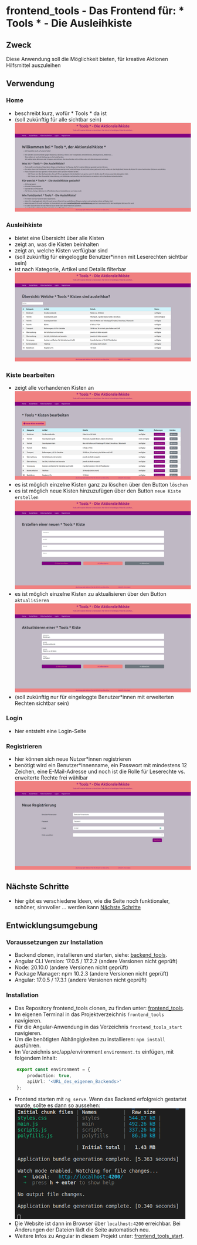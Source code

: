 # frontend_tools - Das Frontend für: * Tools * - Die Ausleihkiste

## Zweck
Diese Anwendung soll die Möglichkeit bieten, für kreative Aktionen Hilfsmittel auszuleihen

## Verwendung
### Home 
- beschreibt kurz, wofür * Tools * da ist
- (soll zukünftig für alle sichtbar sein)  
![Home](https://github.com/eliseHtw/frontend_tools/blob/main/images_readme/tools_home.png)

### Ausleihkiste
- bietet eine Übersicht über alle Kisten
- zeigt an, was die Kisten beinhalten
- zeigt an, welche Kisten verfügbar sind
- (soll zukünftig für eingeloggte Benutzer*innen mit Leserechten sichtbar sein)
- ist nach Kategorie, Artikel und Details filterbar  
![Ausleihkiste](https://github.com/eliseHtw/frontend_tools/blob/main/images_readme/tools_kiste.png)

### Kiste bearbeiten
- zeigt alle vorhandenen Kisten an  
![Kiste bearbeiten](https://github.com/eliseHtw/frontend_tools/blob/main/images_readme/tools_edit.png)
- es ist möglich einzelne Kisten ganz zu löschen über den Button `löschen`
- es ist möglich neue Kisten hinzuzufügen über den Button `neue Kiste erstellen`  
![neue Kiste erstellen](https://github.com/eliseHtw/frontend_tools/blob/main/images_readme/tools_create.png)
- es ist möglich einzelne Kisten zu aktualisieren über den Button `aktualisieren`  
![Kiste aktualisieren](https://github.com/eliseHtw/frontend_tools/blob/main/images_readme/tools_update.png)
- (soll zukünftig nur für eingeloggte Benutzer*innen mit erweiterten Rechten sichtbar sein)  


### Login
- hier entsteht eine Login-Seite

### Registrieren
- hier können sich neue Nutzer*innen registrieren
- benötigt wird ein Benutzer*innenname, ein Passwort mit mindestens 12 Zeichen, eine E-Mail-Adresse und noch ist die Rolle für Leserechte vs. erweiterte Rechte frei wählbar  
![Registrieren](https://github.com/eliseHtw/frontend_tools/blob/main/images_readme/tools_register.png)

## Nächste Schritte
- hier gibt es verschiedene Ideen, wie die Seite noch funktionaler, schöner, sinnvoller ... werden kann [Nächste Schritte](https://github.com/eliseHtw/frontend_tools/blob/main/nextSteps.md)

## Entwicklungsumgebung

### Voraussetzungen zur Installation
- Backend clonen, installieren und starten, siehe: [backend_tools](https://github.com/eliseHtw/backend_tools/blob/main/README.md).
- Angular CLI Version: 17.0.5 / 17.2.2 (andere Versionen nicht geprüft)
- Node: 20.10.0 (andere Versionen nicht geprüft)
- Package Manager: npm 10.2.3 (andere Versionen nicht geprüft)
- Angular: 17.0.5 / 17.3.1 (andere Versionen nicht geprüft)

### Installation
- Das Repository frontend_tools clonen, zu finden unter: [frontend_tools](https://github.com/eliseHtw/frontend_tools.git).
- Im eigenen Terminal in das Projektverzeichnis `frontend_tools` navigieren.
- Für die Angular-Anwendung in das Verzeichnis `frontend_tools_start` navigieren.
- Um die benötigten Abhängigkeiten zu installieren: `npm install` ausführen.
- Im Verzeichnis src/app/environment `environment.ts` einfügen, mit folgendem Inhalt:  
```environment.ts
    export const environment = {
        production: true,
        apiUrl: '<URL_des_eigenen_Backends>'
    };
```

- Frontend starten mit `ng serve`. Wenn das Backend erfolgreich gestartet wurde, sollte es dann so aussehen:  
![frontend_started](https://github.com/eliseHtw/frontend_tools/blob/main/images_readme/frontend_started.png)
- Die Website ist dann im Browser über `localhost:4200` erreichbar. Bei Änderungen der Dateien lädt die Seite automatisch neu.
- Weitere Infos zu Angular in diesem Projekt unter: [frontend_tools_start](https://github.com/eliseHtw/frontend_tools/blob/main/frontend_tools_start/README.md).
